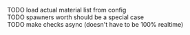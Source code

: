 TODO load actual material list from config  
TODO spawners worth should be a special case  
TODO make checks async (doesn't have to be 100% realtime)  
